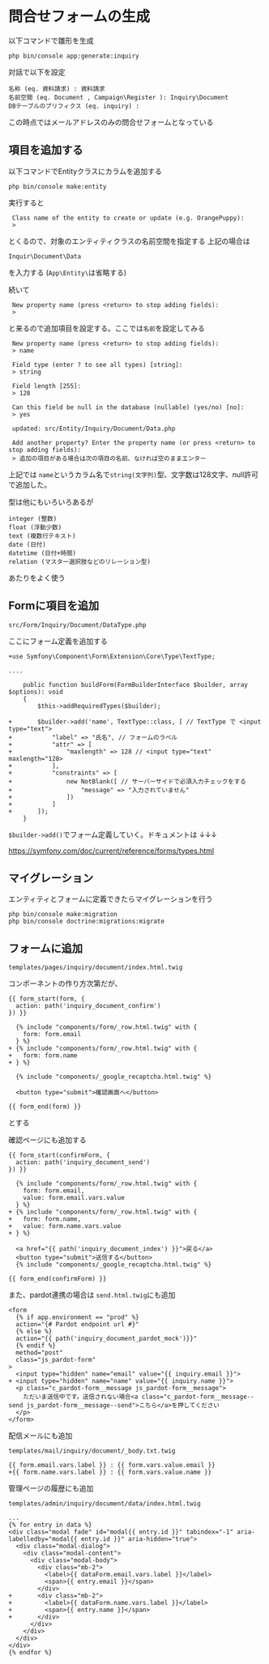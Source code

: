 # 問合せフォームの生成

以下コマンドで雛形を生成

```
php bin/console app:generate:inquiry
```

対話で以下を設定
```
名称 (eq. 資料請求) : 資料請求
名前空間 (eq. Document , Campaign\Register ): Inquiry\Document
DBテーブルのプリフィクス (eq. inquiry) : 
```

この時点ではメールアドレスのみの問合せフォームとなっている

## 項目を追加する

以下コマンドでEntityクラスにカラムを追加する
```
php bin/console make:entity
```

実行すると
```
 Class name of the entity to create or update (e.g. OrangePuppy):
 > 
```
とくるので、対象のエンティティクラスの名前空間を指定する
上記の場合は
```
Inquir\Document\Data
```
を入力する
(`App\Entity\`は省略する)

続いて
```
 New property name (press <return> to stop adding fields):
 > 
```
と来るので追加項目を設定する。ここでは`名前`を設定してみる
```
 New property name (press <return> to stop adding fields):
 > name
 
 Field type (enter ? to see all types) [string]:
 > string
 
 Field length [255]:
 > 128
 
 Can this field be null in the database (nullable) (yes/no) [no]:
 > yes

 updated: src/Entity/Inquiry/Document/Data.php

 Add another property? Enter the property name (or press <return> to stop adding fields):
 > 追加の項目がある場合は次の項目の名前、なければ空のままエンター
```
上記では
`name`というカラム名で`string(文字列)`型、文字数は128文字、null許可
で追加した。

型は他にもいろいろあるが
```
integer (整数)
float (浮動少数)
text (複数行テキスト)
date (日付)
datetime (日付+時間)
relation (マスター選択肢などのリレーション型)
```
あたりをよく使う

## Formに項目を追加

```
src/Form/Inquiry/Document/DataType.php
```
ここにフォーム定義を追加する

```
+use Symfony\Component\Form\Extension\Core\Type\TextType;

....

    public function buildForm(FormBuilderInterface $builder, array $options): void
    {
        $this->addRequiredTypes($builder);
        
+       $builder->add('name', TextType::class, [ // TextType で <input type="text">
+           "label" => "氏名", // フォームのラベル
+           "attr" => [
+               "maxlength" => 128 // <input type="text" maxlength="128>
+           ],
+           "constraints" => [
+               new NotBlank([ // サーバーサイドで必須入力チェックをする
+                   "message" => "入力されていません"
+               ])
+           ]
+       ]);
    }

```

`$builder->add()`でフォーム定義していく。ドキュメントは ↓↓↓

https://symfony.com/doc/current/reference/forms/types.html

## マイグレーション

エンティティとフォームに定義できたらマイグレーションを行う

```
php bin/console make:migration
php bin/console doctrine:migrations:migrate
```

## フォームに追加

```
templates/pages/inquiry/document/index.html.twig
```
コンポーネントの作り方次第だが、

```
{{ form_start(form, {
  action: path('inquiry_document_confirm')
}) }}

  {% include "components/form/_row.html.twig" with {
    form: form.email
  } %}
+ {% include "components/form/_row.html.twig" with {
+   form: form.name
+ } %}

  {% include "components/_google_recaptcha.html.twig" %}
  
  <button type="submit">確認画面へ</button>

{{ form_end(form) }}
```
とする

確認ページにも追加する
```
{{ form_start(confirmForm, {
  action: path('inquiry_document_send')
}) }}

  {% include "components/form/_row.html.twig" with {
    form: form.email,
    value: form.email.vars.value
  } %}
+ {% include "components/form/_row.html.twig" with {
+   form: form.name,
+   value: form.name.vars.value
+ } %}
  
  <a href="{{ path('inquiry_document_index') }}">戻る</a>
  <button type="submit">送信する</button>
  {% include "components/_google_recaptcha.html.twig" %}

{{ form_end(confirmForm) }}
```

また、pardot連携の場合は `send.html.twig`にも追加

```
<form
  {% if app.environment == "prod" %}
  action="{# Pardot endpoint url #}"
  {% else %}
  action="{{ path('inquiry_document_pardot_mock')}}"
  {% endif %}
  method="post"
  class="js_pardot-form"
>
  <input type="hidden" name="email" value="{{ inquiry.email }}">
+ <input type="hidden" name="name" value="{{ inquiry.name }}">
  <p class="c_pardot-form__message js_pardot-form__message">
    ただいま送信中です。送信されない場合<a class="c_pardot-form__message--send js_pardot-form__message--send">こちら</a>を押してください
  </p>
</form>

```

配信メールにも追加
```
templates/mail/inquiry/document/_body.txt.twig

{{ form.email.vars.label }} : {{ form.vars.value.email }}
+{{ form.name.vars.label }} : {{ form.vars.value.name }}
```

管理ページの履歴にも追加
```
templates/admin/inquiry/document/data/index.html.twig

...
{% for entry in data %}
<div class="modal fade" id="modal{{ entry.id }}" tabindex="-1" aria-labelledby="modal{{ entry.id }}" aria-hidden="true">
  <div class="modal-dialog">
    <div class="modal-content">
      <div class="modal-body">
        <div class="mb-2">
          <label>{{ dataForm.email.vars.label }}</label>
          <span>{{ entry.email }}</span>
        </div>
+       <div class="mb-2">
+         <label>{{ dataForm.name.vars.label }}</label>
+         <span>{{ entry.name }}</span>
+       </div>
      </div>
    </div>
  </div>
</div>
{% endfor %}
```

